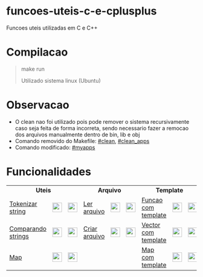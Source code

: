 # funcoes-uteis-c-e-cplusplus

Funcoes uteis utilizadas em C e C++

# Compilacao

> make run
> 
> Utilizado sistema linux (Ubuntu)

# Observacao

- O clean nao foi utilizado pois pode remover o sistema recursivamente caso seja feita de forma incorreta, sendo necessario fazer a remocao dos arquivos manualmente dentro de bin, lib e obj
- Comando removido do Makefile: [#clean](https://github.com/danieldiv/funcoes-uteis-c-e-cplusplus/blob/b3cb62901ab1a2a780e446be335d18b95d989dfa/Makefile#L31), [#clean_apps](https://github.com/danieldiv/funcoes-uteis-c-e-cplusplus/blob/b3cb62901ab1a2a780e446be335d18b95d989dfa/Makefile#L34)
- Comando modificado: [#myapps](https://github.com/danieldiv/funcoes-uteis-c-e-cplusplus/blob/b3cb62901ab1a2a780e446be335d18b95d989dfa/Makefile#L19)

# Funcionalidades




<html>
  <table>
    <tr> <!-- linha 1 -->
      <div>
        <td colspan="3" align="center"><b>Uteis</b></td>
        <td colspan="3" align="center"><b>Arquivo</b></td>
        <td colspan="3" align="center"><b>Template</b></td>
      </div>
    </tr>
    <tr> <!-- linha 2 -->
      <div>
        <td>
          <a href="https://github.com/danieldiv/funcoes-uteis-c-e-cplusplus/blob/main/apps/main.cpp#L62">
                 Tokenizar string
          </a>
        </td>
        <td> <!-- C -->
            <a href="https://github.com/danieldiv/funcoes-uteis-c-e-cplusplus/blob/main/src/util.cpp#L13">
                <img align="center" height="25" src="https://cdn.jsdelivr.net/gh/devicons/devicon/icons/c/c-original.svg" />
            </a>
        </td>
        <td> <!-- C++ -->
            <a href="https://github.com/danieldiv/funcoes-uteis-c-e-cplusplus/blob/main/src/util.cpp#L33">
                <img align="center" height="25" src="https://cdn.jsdelivr.net/gh/devicons/devicon/icons/cplusplus/cplusplus-original.svg" />
            </a>
        </td>
        <td>
          <a href="https://github.com/danieldiv/funcoes-uteis-c-e-cplusplus/blob/main/apps/main.cpp#L43">
               Ler arquivo
          </a>
        </td>
        <td> <!-- C -->
            <a href="https://github.com/danieldiv/funcoes-uteis-c-e-cplusplus/blob/main/src/read.cpp#L13">
                <img align="center" height="25" src="https://cdn.jsdelivr.net/gh/devicons/devicon/icons/c/c-original.svg" />
            </a>
        </td>
        <td> <!-- C++ -->
            <a href="https://github.com/danieldiv/funcoes-uteis-c-e-cplusplus/blob/main/src/read.cpp#L69">
                <img align="center" height="25" src="https://cdn.jsdelivr.net/gh/devicons/devicon/icons/cplusplus/cplusplus-original.svg" />
            </a>
        </td>
        <td>
          <a href="https://github.com/danieldiv/funcoes-uteis-c-e-cplusplus/blob/main/apps/main.cpp#L76">
                 Funcao com template
          </a>
        </td>
        <td> <!-- nao possui em C -->
          <a href="#">
            <img align="center" height="25" src="https://cdn.jsdelivr.net/gh/devicons/devicon/icons/github/github-original.svg"/>
          </a>
        </td>
        <td> <!-- C++ -->
            <a href="https://github.com/daniel
                     /funcoes-uteis-c-e-cplusplus/blob/main/apps/main.cpp#L12">
                <img align="center" height="25" src="https://cdn.jsdelivr.net/gh/devicons/devicon/icons/cplusplus/cplusplus-original.svg" />
            </a>
        </td>
      </div>
    </tr>
    <tr> <!-- linha 3 -->
      <div>
        <td>
          <a href="https://github.com/danieldiv/funcoes-uteis-c-e-cplusplus/blob/main/apps/main.cpp#L156">
                 Comparando strings
          </a>
        </td>
        <td> <!-- C -->
            <a href="https://github.com/danieldiv/funcoes-uteis-c-e-cplusplus/blob/main/src/util.cpp#L64">
                <img align="center" height="25" src="https://cdn.jsdelivr.net/gh/devicons/devicon/icons/c/c-original.svg" />
            </a>
        </td>
        <td> <!-- C++ -->
            <a href="https://github.com/danieldiv/funcoes-uteis-c-e-cplusplus/blob/main/src/util.cpp#L74">
                <img align="center" height="25" src="https://cdn.jsdelivr.net/gh/devicons/devicon/icons/cplusplus/cplusplus-original.svg" />
            </a>
        </td>
        <td>
          <a href="https://github.com/danieldiv/funcoes-uteis-c-e-cplusplus/blob/main/apps/main.cpp#L43">
                 Criar arquivo
          </a>
        </td>
        <td> <!-- C -->
            <a href="https://github.com/danieldiv/funcoes-uteis-c-e-cplusplus/blob/main/src/read.cpp#L40">
                <img align="center" height="25" src="https://cdn.jsdelivr.net/gh/devicons/devicon/icons/c/c-original.svg" />
            </a>
        </td>
        <td> <!-- C++ -->
            <a href="https://github.com/danieldiv/funcoes-uteis-c-e-cplusplus/blob/main/src/read.cpp#L89">
                <img align="center" height="25" src="https://cdn.jsdelivr.net/gh/devicons/devicon/icons/cplusplus/cplusplus-original.svg" />
            </a>
        </td>
        <td>
          <a href="https://github.com/danieldiv/funcoes-uteis-c-e-cplusplus/blob/main/apps/main.cpp#L97">
                 Vector com template
          </a>
        </td>
        <td> <!-- nao possui em C -->
          <a href="#"><img align="center" height="25" src="https://cdn.jsdelivr.net/gh/devicons/devicon/icons/github/github-original.svg"/></a>
        </td>
        <td> <!-- C++ -->
            <a href="https://github.com/danieldiv/funcoes-uteis-c-e-cplusplus/blob/main/include/class_template.hpp#L33">
                <img align="center" height="25" src="https://cdn.jsdelivr.net/gh/devicons/devicon/icons/cplusplus/cplusplus-original.svg" />
            </a>
        </td>
      </div>
    </tr>
    <tr> <!-- linha 4 -->
      <div>
        <td>
          <a href="https://github.com/danieldiv/funcoes-uteis-c-e-cplusplus/blob/main/apps/main.cpp#L113">
                 Map
          </a>
        </td>
        <td> <!-- nao possui em C -->
            <a href="#"><img align="center" height="25" src="https://cdn.jsdelivr.net/gh/devicons/devicon/icons/github/github-original.svg"/></a>
        </td>
        <td> <!-- C++ -->
            <a href="https://github.com/danieldiv/funcoes-uteis-c-e-cplusplus/blob/main/src/util.cpp#L48">
                <img align="center" height="25" src="https://cdn.jsdelivr.net/gh/devicons/devicon/icons/cplusplus/cplusplus-original.svg" />
            </a>
        </td>
      </div>
      <div>
        <td></td> <!-- espacamento -->
        <td></td> <!-- espacamento -->
        <td></td> <!-- espacamento -->
      </div>
      <div>
        <td>
          <a href="https://github.com/danieldiv/funcoes-uteis-c-e-cplusplus/blob/main/apps/main.cpp#L145">
                 Map com template
          </a>
        </td>
        <td> <!-- nao possui em C -->
            <a href="#"><img align="center" height="25" src="https://cdn.jsdelivr.net/gh/devicons/devicon/icons/github/github-original.svg"/></a>
        </td>
        <td> <!-- C++ -->
            <a href="https://github.com/danieldiv/funcoes-uteis-c-e-cplusplus/blob/main/include/class_template.hpp#L49">
                <img align="center" height="25" src="https://cdn.jsdelivr.net/gh/devicons/devicon/icons/cplusplus/cplusplus-original.svg" />
            </a>
        </td>
      </div>
    </tr>
  </table>
</html>
</br>
